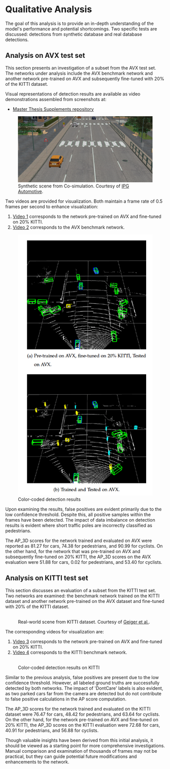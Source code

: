 # Qualitative Analysis

The goal of this analysis is to provide an in-depth understanding of the model's performance and potential shortcomings. Two specific tests are discussed: detections from synthetic database and real database detections.

## Analysis on AVX test set

This section presents an investigation of a subset from the AVX test set. The networks under analysis include the AVX benchmark network and another network pre-trained on AVX and subsequently fine-tuned with 20% of the KITTI dataset.

Visual representations of detection results are available as video demonstrations assembled from screenshots at:  
- [Master Thesis Supplements repository](https://github.com/aydnzn/Master-Thesis-Supplements)

<figure>
  <img src="./figs/synth_scene.png" alt="">
  <figcaption>Synthetic scene from Co-simulation. Courtesy of <a href="https://ipg-automotive.com/en/products-solutions/software/carmaker/">IPG Automotive</a>.</figcaption>
</figure>


Two videos are provided for visualization. Both maintain a frame rate of 0.5 frames per second to enhance visualization:

1. [Video 1](https://github.com/aydnzn/Master-Thesis-Supplements/blob/main/video_1.mp4) corresponds to the network pre-trained on AVX and fine-tuned on 20% KITTI.
2. [Video 2](https://github.com/aydnzn/Master-Thesis-Supplements/blob/main/video_2.mp4) corresponds to the AVX benchmark network.


<figure>
  <img src="./figs/fig1.png" alt="">
  <figcaption>Color-coded detection results</figcaption>
</figure>

Upon examining the results, false positives are evident primarily due to the low confidence threshold. Despite this, all positive samples within the frames have been detected. The impact of data imbalance on detection results is evident where short traffic poles are incorrectly classified as pedestrians.

The AP_3D scores for the network trained and evaluated on AVX were reported as 81.27 for cars, 74.38 for pedestrians, and 90.99 for cyclists. On the other hand, for the network that was pre-trained on AVX and subsequently fine-tuned on 20% KITTI, the AP_3D scores on the AVX evaluation were 51.88 for cars, 0.02 for pedestrians, and 53.40 for cyclists.

## Analysis on KITTI test set

This section discusses an evaluation of a subset from the KITTI test set. Two networks are examined: the benchmark network trained on the KITTI dataset and another network pre-trained on the AVX dataset and fine-tuned with 20% of the KITTI dataset.

<figure>
  <img src="../figs/real_scene.png" alt="">
  <figcaption>Real-world scene from KITTI dataset. Courtesy of <a href="https://www.cvlibs.net/publications/Geiger2013IJRR.pdf">Geiger et al.</a>.</figcaption>
</figure>

The corresponding videos for visualization are:
1. [Video 3](https://github.com/aydnzn/Master-Thesis-Supplements/blob/main/video_3.mp4) corresponds to the network pre-trained on AVX and fine-tuned on 20% KITTI.
2. [Video 4](https://github.com/aydnzn/Master-Thesis-Supplements/blob/main/video_4.mp4) corresponds to the KITTI benchmark network.

<figure>
  <img src="../figs/fig2.png" alt="">
  <figcaption>Color-coded detection results on KITTI</figcaption>
</figure>

Similar to the previous analysis, false positives are present due to the low confidence threshold. However, all labeled ground truths are successfully detected by both networks. The impact of 'DontCare' labels is also evident, as two parked cars far from the camera are detected but do not contribute to false positive calculations in the AP score computation.

The AP_3D scores for the network trained and evaluated on the KITTI dataset were 76.47 for cars, 48.42 for pedestrians, and 63.64 for cyclists. On the other hand, for the network pre-trained on AVX and fine-tuned on 20% KITTI, the AP_3D scores on the KITTI evaluation were 72.68 for cars, 40.91 for pedestrians, and 56.88 for cyclists.

Though valuable insights have been derived from this initial analysis, it should be viewed as a starting point for more comprehensive investigations. Manual comparison and examination of thousands of frames may not be practical, but they can guide potential future modifications and enhancements to the network.
